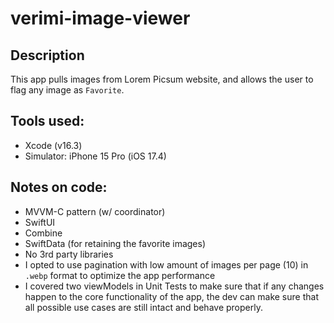 # verimi-image-viewer
## Description
This app pulls images from Lorem Picsum website, and allows the user to flag any image as `Favorite`.

## Tools used:
- Xcode (v16.3)
- Simulator: iPhone 15 Pro (iOS 17.4)

## Notes on code:
- MVVM-C pattern (w/ coordinator)
- SwiftUI
- Combine
- SwiftData (for retaining the favorite images)
- No 3rd party libraries
- I opted to use pagination with low amount of images per page (10) in `.webp` format to optimize the app performance
- I covered two viewModels in Unit Tests to make sure that if any changes happen to the core functionality of the app, the dev can make sure that all possible use cases are still intact and behave properly.
